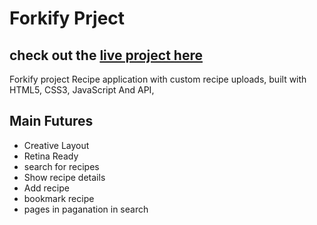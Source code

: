 # Forkify Prject

## check out the <a href="https://forkify-nouregy.netlify.app/" target="_blank">live project here</a>

Forkify project Recipe application with custom recipe uploads, built with HTML5, CSS3, JavaScript And API,

<h2>Main Futures</h2>
<ul>
  <li>Creative Layout</li>
  <li>Retina Ready</li>
  <li>search for recipes</li>
  <li>Show recipe details</li>
  <li>Add recipe</li>
  <li>bookmark recipe</li>
  <li>pages in paganation in search</li>
</ul>


